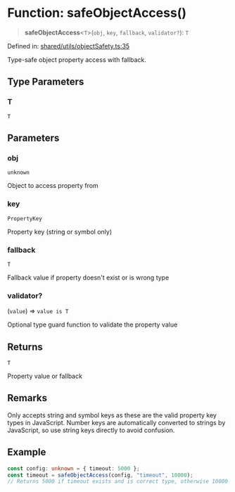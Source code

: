 # Function: safeObjectAccess()

> **safeObjectAccess**\<`T`\>(`obj`, `key`, `fallback`, `validator?`): `T`

Defined in: [shared/utils/objectSafety.ts:35](https://github.com/Nick2bad4u/Uptime-Watcher/blob/main/shared/utils/objectSafety.ts#L35)

Type-safe object property access with fallback.

## Type Parameters

### T

`T`

## Parameters

### obj

`unknown`

Object to access property from

### key

`PropertyKey`

Property key (string or symbol only)

### fallback

`T`

Fallback value if property doesn't exist or is wrong type

### validator?

(`value`) => `value is T`

Optional type guard function to validate the property
  value

## Returns

`T`

Property value or fallback

## Remarks

Only accepts string and symbol keys as these are the valid property key types
in JavaScript. Number keys are automatically converted to strings by
JavaScript, so use string keys directly to avoid confusion.

## Example

```typescript
const config: unknown = { timeout: 5000 };
const timeout = safeObjectAccess(config, "timeout", 10000);
// Returns 5000 if timeout exists and is correct type, otherwise 10000
```
